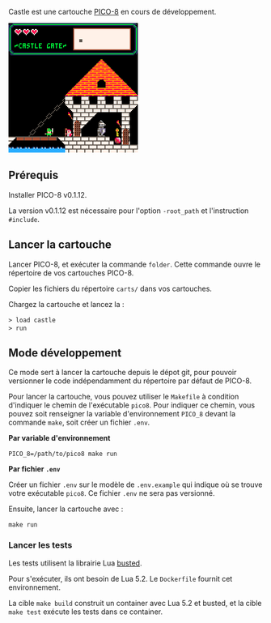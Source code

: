 Castle est une cartouche [PICO-8](https://www.lexaloffle.com/pico-8.php) en cours de développement.

<img src="images/castle_0.gif" width="256px" height="auto">

## Prérequis

Installer PICO-8 v0.1.12.

La version v0.1.12 est nécessaire pour l'option `-root_path` et l'instruction `#include`.

## Lancer la cartouche

Lancer PICO-8, et exécuter la commande `folder`. Cette commande ouvre le répertoire de vos cartouches PICO-8.

Copier les fichiers du répertoire `carts/` dans vos cartouches.

Chargez la cartouche et lancez la :
```
> load castle
> run
```

## Mode développement

Ce mode sert à lancer la cartouche depuis le dépot git, pour pouvoir versionner le code indépendamment du répertoire par défaut de PICO-8.

Pour lancer la cartouche, vous pouvez utiliser le `Makefile` à condition d'indiquer le chemin de l'exécutable `pico8`. Pour indiquer ce chemin, vous pouvez soit renseigner la variable d'environnement `PICO_8` devant la commande `make`, soit créer un fichier `.env`.

**Par variable d'environnement**

```
PICO_8=/path/to/pico8 make run
```

**Par fichier `.env`**

Créer un fichier `.env` sur le modèle de `.env.example` qui indique où se trouve votre exécutable `pico8`. Ce fichier `.env` ne sera pas versionné.

Ensuite, lancer la cartouche avec :

```
make run
```

### Lancer les tests

Les tests utilisent la librairie Lua [busted](https://olivinelabs.com/busted/).

Pour s'exécuter, ils ont besoin de Lua 5.2. Le `Dockerfile` fournit cet environnement.

La cible `make build` construit un container avec Lua 5.2 et busted, et la cible `make test` exécute les tests dans ce container.
